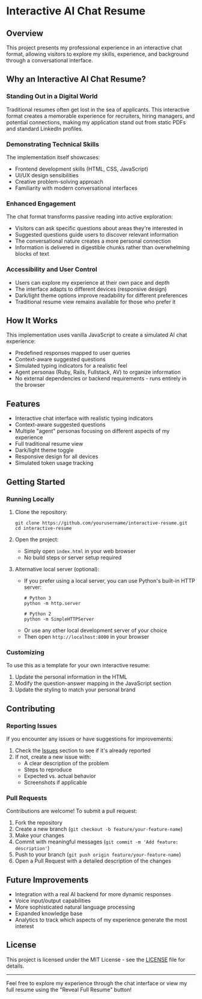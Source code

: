 # Interactive AI Chat Resume

## Overview
This project presents my professional experience in an interactive chat format, allowing visitors to explore my skills, experience, and background through a conversational interface.

## Why an Interactive AI Chat Resume?

### Standing Out in a Digital World
Traditional resumes often get lost in the sea of applicants. This interactive format creates a memorable experience for recruiters, hiring managers, and potential connections, making my application stand out from static PDFs and standard LinkedIn profiles.

### Demonstrating Technical Skills
The implementation itself showcases:
- Frontend development skills (HTML, CSS, JavaScript)
- UI/UX design sensibilities
- Creative problem-solving approach
- Familiarity with modern conversational interfaces

### Enhanced Engagement
The chat format transforms passive reading into active exploration:
- Visitors can ask specific questions about areas they're interested in
- Suggested questions guide users to discover relevant information
- The conversational nature creates a more personal connection
- Information is delivered in digestible chunks rather than overwhelming blocks of text

### Accessibility and User Control
- Users can explore my experience at their own pace and depth
- The interface adapts to different devices (responsive design)
- Dark/light theme options improve readability for different preferences
- Traditional resume view remains available for those who prefer it

## How It Works
This implementation uses vanilla JavaScript to create a simulated AI chat experience:
- Predefined responses mapped to user queries
- Context-aware suggested questions
- Simulated typing indicators for a realistic feel
- Agent personas (Ruby, Rails, Fullstack, AV) to organize information
- No external dependencies or backend requirements - runs entirely in the browser

## Features
- Interactive chat interface with realistic typing indicators
- Context-aware suggested questions
- Multiple "agent" personas focusing on different aspects of my experience
- Full traditional resume view
- Dark/light theme toggle
- Responsive design for all devices
- Simulated token usage tracking

## Getting Started

### Running Locally
1. Clone the repository:
   ```
   git clone https://github.com/yourusername/interactive-resume.git
   cd interactive-resume
   ```

2. Open the project:
   - Simply open `index.html` in your web browser
   - No build steps or server setup required

3. Alternative local server (optional):
   - If you prefer using a local server, you can use Python's built-in HTTP server:
     ```
     # Python 3
     python -m http.server
     
     # Python 2
     python -m SimpleHTTPServer
     ```
   - Or use any other local development server of your choice
   - Then open `http://localhost:8000` in your browser

### Customizing
To use this as a template for your own interactive resume:
1. Update the personal information in the HTML
2. Modify the question-answer mapping in the JavaScript section
3. Update the styling to match your personal brand

## Contributing

### Reporting Issues
If you encounter any issues or have suggestions for improvements:
1. Check the [Issues](https://github.com/yourusername/interactive-resume/issues) section to see if it's already reported
2. If not, create a new issue with:
   - A clear description of the problem
   - Steps to reproduce
   - Expected vs. actual behavior
   - Screenshots if applicable

### Pull Requests
Contributions are welcome! To submit a pull request:
1. Fork the repository
2. Create a new branch (`git checkout -b feature/your-feature-name`)
3. Make your changes
4. Commit with meaningful messages (`git commit -m 'Add feature: description'`)
5. Push to your branch (`git push origin feature/your-feature-name`)
6. Open a Pull Request with a detailed description of the changes

## Future Improvements
- Integration with a real AI backend for more dynamic responses
- Voice input/output capabilities
- More sophisticated natural language processing
- Expanded knowledge base
- Analytics to track which aspects of my experience generate the most interest

## License
This project is licensed under the MIT License - see the [LICENSE](LICENSE) file for details.

---

Feel free to explore my experience through the chat interface or view my full resume using the "Reveal Full Resume" button! 